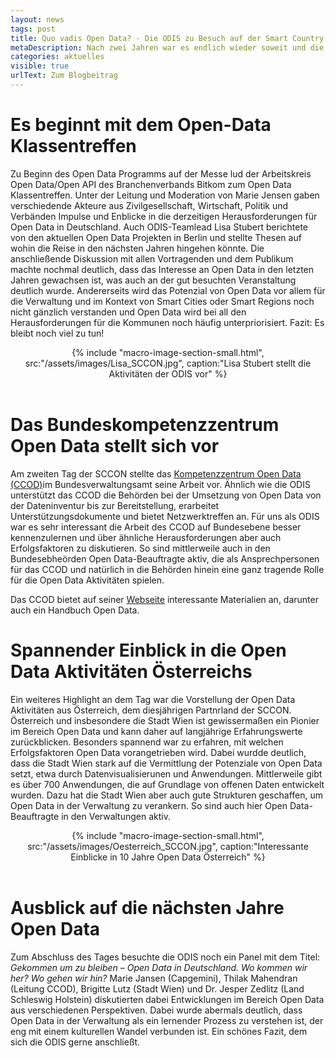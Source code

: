 ```yaml
---
layout: news
tags: post
title: Quo vadis Open Data? - Die ODIS zu Besuch auf der Smart Country Convention
metaDescription: Nach zwei Jahren war es endlich wieder soweit und die Smart Country Convention konnte wieder in der Messe Berlin stattfinden. Die ODIS nutzte die Gelegenheit, eine Vielzahl spannender Veranstaltungen rund um Open Data zu besuchen und die Aktivitäten aus Berlin vorzustellen. Neben den Panels, Vorträgen und Workshops war insbesondere das Wiedersehen mit bekannten Gesichtern aber auch das Kennenlernen neuer Open Data Enthusiasten ein Highlight auf der diesjährigen SCCON.
categories: aktuelles
visible: true
urlText: Zum Blogbeitrag
---
```

# Es beginnt mit dem Open-Data Klassentreffen

Zu Beginn des Open Data Programms auf der Messe lud der Arbeitskreis Open Data/Open API des Branchenverbands Bitkom zum Open Data Klassentreffen. Unter der Leitung und Moderation von Marie Jensen gaben verschiedende Akteure aus Zivilgesellschaft, Wirtschaft, Politik und Verbänden Impulse und Enblicke in die derzeitigen Herausforderungen für Open Data in Deutschland. Auch ODIS-Teamlead Lisa Stubert berichtete von den aktuellen Open Data Projekten in Berlin und stellte Thesen auf wohin die Reise in den nächsten Jahren hingehen könnte. Die anschließende Diskussion mit allen Vortragenden und dem Publikum machte nochmal deutlich, dass das Interesse an Open Data in den letzten Jahren gewachsen ist, was auch an der gut besuchten Veranstaltung deutlich wurde. Andererseits wird das Potenzial von Open Data vor allem für die Verwaltung und im Kontext von Smart Cities oder Smart Regions noch nicht gänzlich verstanden und Open Data wird bei all den Herausforderungen für die Kommunen noch häufig unterpriorisiert. Fazit: Es bleibt noch viel zu tun!

<center>
{% include "macro-image-section-small.html", src:"/assets/images/Lisa_SCCON.jpg",  caption:"Lisa Stubert stellt die Aktivitäten der ODIS vor" %}
</center>
<br>

# Das Bundeskompetenzzentrum Open Data stellt sich vor
Am zweiten Tag der SCCON stellte das [Kompetenzzentrum Open Data (CCOD)](https://www.bva.bund.de/DE/Services/Behoerden/Beratung/Beratungszentrum/OpenData/opendata_node.html)im Bundesverwaltungsamt seine Arbeit vor. Ähnlich wie die ODIS unterstützt das CCOD die Behörden bei der Umsetzung von Open Data von der Dateninventur bis zur Bereitstellung, erarbeitet Unterstützungsdokumente und bietet Netzwerktreffen an. Für uns als ODIS war es sehr interessant die Arbeit des CCOD auf Bundesebene besser kennenzulernen und über ähnliche Herausforderungen aber auch Erfolgsfaktoren zu diskutieren. 
So sind mittlerweile auch in den Bundesebheörden Open Data-Beauftragte aktiv, die als Ansprechpersonen für das CCOD und natürlich in die Behörden hinein eine ganz tragende Rolle für die Open Data Aktivitäten spielen.

Das CCOD bietet auf seiner [Webseite](https://www.bva.bund.de/DE/Services/Behoerden/Beratung/Beratungszentrum/OpenData/Handbuch/handbuch_node.html;jsessionid=586AA2149E985D3B136B7FA1CA4E4ECE.internet271) interessante Materialien an, darunter auch ein Handbuch Open Data. 


# Spannender Einblick in die Open Data Aktivitäten Österreichs

Ein weiteres Highlight an dem Tag war die Vorstellung der Open Data Aktivitäten aus Österreich, dem diesjährigen Partnrland der SCCON. Österreich und insbesondere die Stadt Wien ist gewissermaßen ein Pionier im Bereich Open Data und kann daher auf langjährige Erfahrungswerte zurückblicken. Besonders spannend war zu erfahren, mit welchen Erfolgsfaktoren Open Data vorangetrieben wird. Dabei wurdde deutlich, dass die Stadt Wien stark auf die Vermittlung der Potenziale von Open Data setzt, etwa durch Datenvisualisierunen und Anwendungen. Mittlerweile gibt es über 700 Anwendungen, die auf Grundlage von offenen Daten entwickelt wurden. Dazu hat die Stadt Wien aber auch gute Strukturen geschaffen, um Open Data in der Verwaltung zu verankern. So sind auch hier Open Data-Beauftragte in den Verwaltungen aktiv. 

<center>
{% include "macro-image-section-small.html", src:"/assets/images/Oesterreich_SCCON.jpg", caption:"Interessante Einblicke in 10 Jahre Open Data Österreich" %}
</center>
<br>

# Ausblick auf die nächsten Jahre Open Data

Zum Abschluss des Tages besuchte die ODIS noch ein Panel mit dem Titel: *Gekommen um zu bleiben – Open Data in Deutschland. Wo kommen wir her? Wo gehen wir hin?*
Marie Jansen (Capgemini), Thilak Mahendran (Leitung CCOD), Brigitte Lutz (Stadt Wien) und Dr. Jesper Zedlitz (Land Schleswig Holstein) diskutierten dabei Entwicklungen im Bereich Open Data aus verschiedenen Perspektiven. Dabei wurde abermals deutlich, dass Open Data in der Verwaltung als ein lernender Prozess zu verstehen ist, der eng mit einem kulturellen Wandel verbunden ist. Ein schönes Fazit, dem sich die ODIS gerne anschließt.
